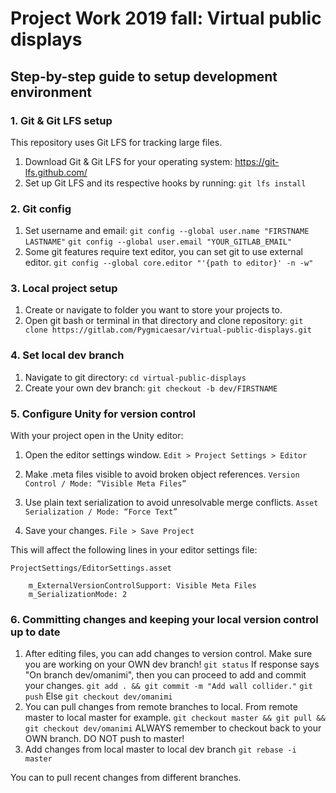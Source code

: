# Project Work 2019 fall: Virtual public displays

## Step-by-step guide to setup development environment

### 1. Git & Git LFS setup

This repository uses Git LFS for tracking large files.

1. Download Git & Git LFS for your operating system: https://git-lfs.github.com/
2. Set up Git LFS and its respective hooks by running:
    `git lfs install`

### 2. Git config
1. Set username and email:
    `git config --global user.name "FIRSTNAME LASTNAME"`
    `git config --global user.email "YOUR_GITLAB_EMAIL"`
2. Some git features require text editor, you can set git to use external editor.
    `git config --global core.editor "'{path to editor}' -n -w"`

### 3. Local project setup
1. Create or navigate to folder you want to store your projects to.
2. Open git bash or terminal in that directory and clone repository:
    `git clone https://gitlab.com/Pygmicaesar/virtual-public-displays.git`

### 4. Set local dev branch
1. Navigate to git directory:
    `cd virtual-public-displays`
2. Create your own dev branch:
    `git checkout -b dev/FIRSTNAME`

### 5. Configure Unity for version control

With your project open in the Unity editor:

1. Open the editor settings window.
    `Edit > Project Settings > Editor`

2. Make .meta files visible to avoid broken object references.
    `Version Control / Mode: “Visible Meta Files”`

3. Use plain text serialization to avoid unresolvable merge conflicts.
    `Asset Serialization / Mode: “Force Text”`

4. Save your changes.
    `File > Save Project`

This will affect the following lines in your editor settings file:

    ProjectSettings/EditorSettings.asset
  
        m_ExternalVersionControlSupport: Visible Meta Files
        m_SerializationMode: 2

### 6. Committing changes and keeping your local version control up to date
1. After editing files, you can add changes to version control.
    Make sure you are working on your OWN dev branch!
    `git status`
    If response says "On branch dev/omanimi", then you can proceed to add and commit your changes.
    `git add . && git commit -m "Add wall collider."`
    `git push`
    Else
    `git checkout dev/omanimi`
2. You can pull changes from remote branches to local. From remote master to local master for example.
    `git checkout master && git pull && git checkout dev/omanimi`
    ALWAYS remember to checkout back to your OWN branch. DO NOT push to master!
3. Add changes from local master to local dev branch
    `git rebase -i master`

You can to pull recent changes from different branches.
